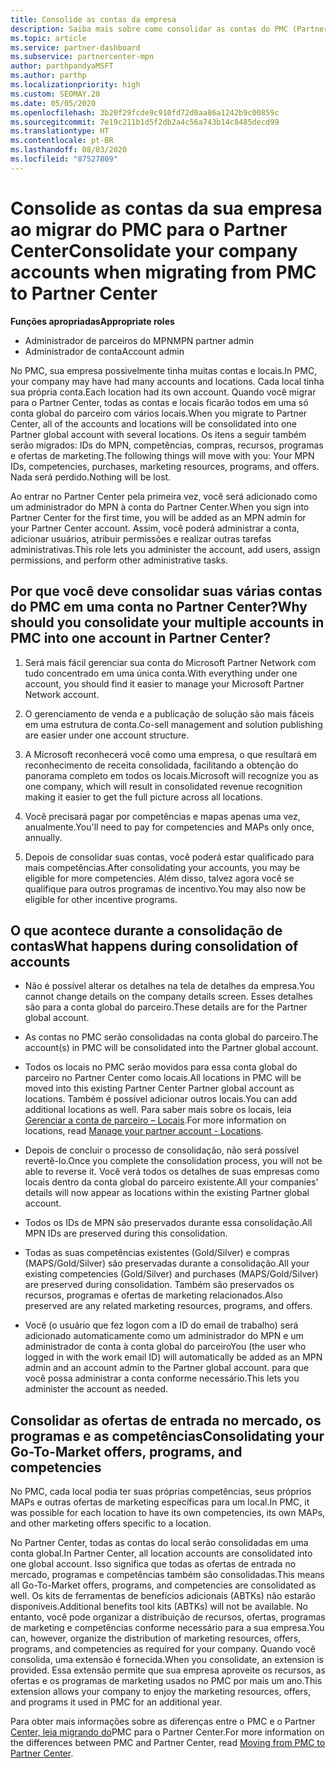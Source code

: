 ```yaml
---
title: Consolide as contas da empresa
description: Saiba mais sobre como consolidar as contas do PMC (Partner Membership Center) em uma conta no Partner Center. Aplica-se à migração do PMC para o Partner Center.
ms.topic: article
ms.service: partner-dashboard
ms.subservice: partnercenter-mpn
author: parthpandyaMSFT
ms.author: parthp
ms.localizationpriority: high
ms.custom: SEOMAY.20
ms.date: 05/05/2020
ms.openlocfilehash: 3b20f29fcde9c910fd72d0aa86a1242b9c00859c
ms.sourcegitcommit: 7e19c211b1d5f2db2a4c56a743b14c8485decd99
ms.translationtype: HT
ms.contentlocale: pt-BR
ms.lasthandoff: 08/03/2020
ms.locfileid: "87527809"
---
```

# <a name="consolidate-your-company-accounts-when-migrating-from-pmc-to-partner-center"></a><span data-ttu-id="1f34f-104">Consolide as contas da sua empresa ao migrar do PMC para o Partner Center</span><span class="sxs-lookup"><span data-stu-id="1f34f-104">Consolidate your company accounts when migrating from PMC to Partner Center</span></span>

<span data-ttu-id="1f34f-105">**Funções apropriadas**</span><span class="sxs-lookup"><span data-stu-id="1f34f-105">**Appropriate roles**</span></span>

- <span data-ttu-id="1f34f-106">Administrador de parceiros do MPN</span><span class="sxs-lookup"><span data-stu-id="1f34f-106">MPN partner admin</span></span>
- <span data-ttu-id="1f34f-107">Administrador de conta</span><span class="sxs-lookup"><span data-stu-id="1f34f-107">Account admin</span></span>

<span data-ttu-id="1f34f-108">No PMC, sua empresa possivelmente tinha muitas contas e locais.</span><span class="sxs-lookup"><span data-stu-id="1f34f-108">In PMC, your company may have had many accounts and locations.</span></span> <span data-ttu-id="1f34f-109">Cada local tinha sua própria conta.</span><span class="sxs-lookup"><span data-stu-id="1f34f-109">Each location had its own account.</span></span> <span data-ttu-id="1f34f-110">Quando você migrar para o Partner Center, todas as contas e locais ficarão todos em uma só conta global do parceiro com vários locais.</span><span class="sxs-lookup"><span data-stu-id="1f34f-110">When you migrate to Partner Center, all of the accounts and locations will be consolidated into one Partner global account with several locations.</span></span> <span data-ttu-id="1f34f-111">Os itens a seguir também serão migrados: IDs do MPN, competências, compras, recursos, programas e ofertas de marketing.</span><span class="sxs-lookup"><span data-stu-id="1f34f-111">The following things will move with you: Your MPN IDs, competencies, purchases, marketing resources, programs, and offers.</span></span> <span data-ttu-id="1f34f-112">Nada será perdido.</span><span class="sxs-lookup"><span data-stu-id="1f34f-112">Nothing will be lost.</span></span>

<span data-ttu-id="1f34f-113">Ao entrar no Partner Center pela primeira vez, você será adicionado como um administrador do MPN à conta do Partner Center.</span><span class="sxs-lookup"><span data-stu-id="1f34f-113">When you sign into Partner Center for the first time, you will be added as an MPN admin for your Partner Center account.</span></span> <span data-ttu-id="1f34f-114">Assim, você poderá administrar a conta, adicionar usuários, atribuir permissões e realizar outras tarefas administrativas.</span><span class="sxs-lookup"><span data-stu-id="1f34f-114">This role lets you administer the account, add users, assign permissions, and perform other administrative tasks.</span></span>

## <a name="why-should-you-consolidate-your-multiple-accounts-in-pmc-into-one-account-in-partner-center"></a><span data-ttu-id="1f34f-115">Por que você deve consolidar suas várias contas do PMC em uma conta no Partner Center?</span><span class="sxs-lookup"><span data-stu-id="1f34f-115">Why should you consolidate your multiple accounts in PMC into one account in Partner Center?</span></span>

1. <span data-ttu-id="1f34f-116">Será mais fácil gerenciar sua conta do Microsoft Partner Network com tudo concentrado em uma única conta.</span><span class="sxs-lookup"><span data-stu-id="1f34f-116">With everything under one account, you should find it easier to manage your Microsoft Partner Network account.</span></span>

2. <span data-ttu-id="1f34f-117">O gerenciamento de venda e a publicação de solução são mais fáceis em uma estrutura de conta.</span><span class="sxs-lookup"><span data-stu-id="1f34f-117">Co-sell management and solution publishing are easier under one account structure.</span></span>

3. <span data-ttu-id="1f34f-118">A Microsoft reconhecerá você como uma empresa, o que resultará em reconhecimento de receita consolidada, facilitando a obtenção do panorama completo em todos os locais.</span><span class="sxs-lookup"><span data-stu-id="1f34f-118">Microsoft will recognize you as one company, which will result in consolidated revenue recognition making it easier to get the full picture across all locations.</span></span>  

4. <span data-ttu-id="1f34f-119">Você precisará pagar por competências e mapas apenas uma vez, anualmente.</span><span class="sxs-lookup"><span data-stu-id="1f34f-119">You'll need to pay for competencies and MAPs only once, annually.</span></span>

5. <span data-ttu-id="1f34f-120">Depois de consolidar suas contas, você poderá estar qualificado para mais competências.</span><span class="sxs-lookup"><span data-stu-id="1f34f-120">After consolidating your accounts, you may be eligible for more competencies.</span></span> <span data-ttu-id="1f34f-121">Além disso, talvez agora você se qualifique para outros programas de incentivo.</span><span class="sxs-lookup"><span data-stu-id="1f34f-121">You may also now be eligible for other incentive programs.</span></span>

## <a name="what-happens-during-consolidation-of-accounts"></a><span data-ttu-id="1f34f-122">O que acontece durante a consolidação de contas</span><span class="sxs-lookup"><span data-stu-id="1f34f-122">What happens during consolidation of accounts</span></span>

- <span data-ttu-id="1f34f-123">Não é possível alterar os detalhes na tela de detalhes da empresa.</span><span class="sxs-lookup"><span data-stu-id="1f34f-123">You cannot change details on the company details screen.</span></span> <span data-ttu-id="1f34f-124">Esses detalhes são para a conta global do parceiro.</span><span class="sxs-lookup"><span data-stu-id="1f34f-124">These details are for the Partner global account.</span></span>

- <span data-ttu-id="1f34f-125">As contas no PMC serão consolidadas na conta global do parceiro.</span><span class="sxs-lookup"><span data-stu-id="1f34f-125">The account(s) in PMC will be consolidated into the Partner global account.</span></span>

- <span data-ttu-id="1f34f-126">Todos os locais no PMC serão movidos para essa conta global do parceiro no Partner Center como locais.</span><span class="sxs-lookup"><span data-stu-id="1f34f-126">All locations in PMC will be moved into this existing Partner Center Partner global account as locations.</span></span> <span data-ttu-id="1f34f-127">Também é possível adicionar outros locais.</span><span class="sxs-lookup"><span data-stu-id="1f34f-127">You can add additional locations as well.</span></span> <span data-ttu-id="1f34f-128">Para saber mais sobre os locais, leia [Gerenciar a conta de parceiro – Locais](manage-locations.md).</span><span class="sxs-lookup"><span data-stu-id="1f34f-128">For more information on locations, read  [Manage your partner account - Locations](manage-locations.md).</span></span>

- <span data-ttu-id="1f34f-129">Depois de concluir o processo de consolidação, não será possível revertê-lo.</span><span class="sxs-lookup"><span data-stu-id="1f34f-129">Once you complete the consolidation process, you will not be able to reverse it.</span></span> <span data-ttu-id="1f34f-130">Você verá todos os detalhes de suas empresas como locais dentro da conta global do parceiro existente.</span><span class="sxs-lookup"><span data-stu-id="1f34f-130">All your companies' details will now appear as locations within the existing Partner global account.</span></span> 

- <span data-ttu-id="1f34f-131">Todos os IDs de MPN são preservados durante essa consolidação.</span><span class="sxs-lookup"><span data-stu-id="1f34f-131">All MPN IDs are preserved during this consolidation.</span></span>

- <span data-ttu-id="1f34f-132">Todas as suas competências existentes (Gold/Silver) e compras (MAPS/Gold/Silver) são preservadas durante a consolidação.</span><span class="sxs-lookup"><span data-stu-id="1f34f-132">All your existing competencies (Gold/Silver) and purchases (MAPS/Gold/Silver) are preserved during consolidation.</span></span> <span data-ttu-id="1f34f-133">Também são preservados os recursos, programas e ofertas de marketing relacionados.</span><span class="sxs-lookup"><span data-stu-id="1f34f-133">Also preserved are any related marketing resources, programs, and offers.</span></span>

- <span data-ttu-id="1f34f-134">Você (o usuário que fez logon com a ID do email de trabalho) será adicionado automaticamente como um administrador do MPN e um administrador de conta à conta global do parceiro</span><span class="sxs-lookup"><span data-stu-id="1f34f-134">You (the user who logged in with the work email ID) will automatically be added as an MPN admin and an account admin to the Partner global account.</span></span> <span data-ttu-id="1f34f-135">para que você possa administrar a conta conforme necessário.</span><span class="sxs-lookup"><span data-stu-id="1f34f-135">This lets you administer the account as needed.</span></span>

## <a name="consolidating-your-go-to-market-offers-programs-and-competencies"></a><span data-ttu-id="1f34f-136">Consolidar as ofertas de entrada no mercado, os programas e as competências</span><span class="sxs-lookup"><span data-stu-id="1f34f-136">Consolidating your Go-To-Market offers, programs, and competencies</span></span>

<span data-ttu-id="1f34f-137">No PMC, cada local podia ter suas próprias competências, seus próprios MAPs e outras ofertas de marketing específicas para um local.</span><span class="sxs-lookup"><span data-stu-id="1f34f-137">In PMC, it was possible for each location to have its own competencies, its own MAPs, and other marketing offers specific to a location.</span></span>

<span data-ttu-id="1f34f-138">No Partner Center, todas as contas do local serão consolidadas em uma conta global.</span><span class="sxs-lookup"><span data-stu-id="1f34f-138">In Partner Center, all location accounts are consolidated into one global account.</span></span> <span data-ttu-id="1f34f-139">Isso significa que todas as ofertas de entrada no mercado, programas e competências também são consolidadas.</span><span class="sxs-lookup"><span data-stu-id="1f34f-139">This means all Go-To-Market offers, programs, and competencies are consolidated as well.</span></span> <span data-ttu-id="1f34f-140">Os kits de ferramentas de benefícios adicionais (ABTKs) não estarão disponíveis.</span><span class="sxs-lookup"><span data-stu-id="1f34f-140">Additional benefits tool kits (ABTKs) will not be available.</span></span> <span data-ttu-id="1f34f-141">No entanto, você pode organizar a distribuição de recursos, ofertas, programas de marketing e competências conforme necessário para a sua empresa.</span><span class="sxs-lookup"><span data-stu-id="1f34f-141">You can, however, organize the distribution of marketing resources, offers, programs, and competencies as required for your company.</span></span> <span data-ttu-id="1f34f-142">Quando você consolida, uma extensão é fornecida.</span><span class="sxs-lookup"><span data-stu-id="1f34f-142">When you consolidate, an extension is provided.</span></span> <span data-ttu-id="1f34f-143">Essa extensão permite que sua empresa aproveite os recursos, as ofertas e os programas de marketing usados no PMC por mais um ano.</span><span class="sxs-lookup"><span data-stu-id="1f34f-143">This extension allows your company to enjoy the marketing resources, offers, and programs it used in PMC for an additional year.</span></span>

<span data-ttu-id="1f34f-144">Para obter mais informações sobre as diferenças entre o PMC e o Partner [Center, leia migrando do](guide-to-migration.md)PMC para o Partner Center.</span><span class="sxs-lookup"><span data-stu-id="1f34f-144">For more information on the differences between PMC and Partner Center, read [Moving from PMC to Partner Center](guide-to-migration.md).</span></span>
